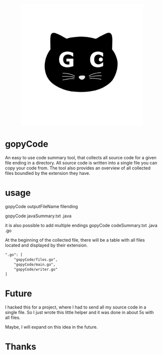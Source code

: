 <p align="center">
    <img src="GopyKitty.png" height="400" width="400">
</p>

# gopyCode
An easy to use code summary tool, that collects all source code for a given file ending in a directory.
All source code is written into a single file you can copy your code from. The tool also provides an overview of all collected files boundled by the extension they have.
# usage

gopyCode outputFileName filending

gopyCode javaSummary.txt .java


it is also possible to add multiple endings
gopyCode codeSummary.txt .java .go


At the beginning of the collected file, there will be a table with all files located and displayed by their extension.

    ".go": [
        "gopyCode/files.go",
        "gopyCode/main.go",
        "gopyCode/writer.go"
    ]

# Future

I hacked this for a project, where I had to send all my source code in a single file. So I just wrote this little helper and it was done in about 5s with all files.

Maybe, I will expand on this idea in the future.


# Thanks